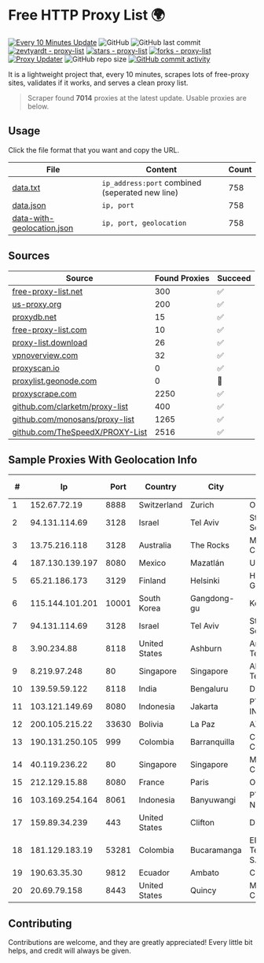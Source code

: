 
# Free HTTP Proxy List 🌍

[![Every 10 Minutes Update](https://github.com/mertguvencli/http-proxy-list/actions/workflows/main.yml/badge.svg?branch=main)](https://github.com/mertguvencli/http-proxy-list/actions/workflows/main.yml)
![GitHub](https://img.shields.io/github/license/mertguvencli/http-proxy-list)
![GitHub last commit](https://img.shields.io/github/last-commit/mertguvencli/http-proxy-list)
[![zevtyardt - proxy-list](https://img.shields.io/static/v1?label=zevtyardt&message=proxy-list&color=blue&logo=github)](https://github.com/zevtyardt/proxy-list "Go to GitHub repo")
[![stars - proxy-list](https://img.shields.io/github/stars/zevtyardt/proxy-list?style=social)](https://github.com/zevtyardt/proxy-list)
[![forks - proxy-list](https://img.shields.io/github/forks/zevtyardt/proxy-list?style=social)](https://github.com/zevtyardt/proxy-list)
[![Proxy Updater](https://github.com/zevtyardt/proxy-list/workflows/Proxy%20Updater/badge.svg)](https://github.com/zevtyardt/proxy-list/actions?query=workflow:"Proxy+Updater")
![GitHub repo size](https://img.shields.io/github/repo-size/zevtyardt/proxy-list)
[![GitHub commit activity](https://img.shields.io/github/commit-activity/m/zevtyardt/proxy-list?logo=commits)](https://github.com/zevtyardt/proxy-list/commits/main)

It is a lightweight project that, every 10 minutes, scrapes lots of free-proxy sites, validates if it works, and serves a clean proxy list.

> Scraper found **7014** proxies at the latest update. Usable proxies are below.

## Usage

Click the file format that you want and copy the URL.

|File|Content|Count|
|----|-------|-----|
|[data.txt](https://raw.githubusercontent.com/mertguvencli/http-proxy-list/main/proxy-list/data.txt)|`ip_address:port` combined (seperated new line)|758|
|[data.json](https://raw.githubusercontent.com/mertguvencli/http-proxy-list/main/proxy-list/data.json)|`ip, port`|758|
|[data-with-geolocation.json](https://raw.githubusercontent.com/mertguvencli/http-proxy-list/main/proxy-list/data-with-geolocation.json)|`ip, port, geolocation`|758|

## Sources

|Source|Found Proxies|Succeed|
|------|-------------|-------|
|[free-proxy-list.net](https://free-proxy-list.net)|300|✅|
|[us-proxy.org](https://www.us-proxy.org)|200|✅|
|[proxydb.net](http://proxydb.net)|15|✅|
|[free-proxy-list.com](https://free-proxy-list.com/?page=&port=&type%5B%5D=http&type%5B%5D=https&up_time=0&search=Search)|10|✅|
|[proxy-list.download](https://www.proxy-list.download/HTTP)|26|✅|
|[vpnoverview.com](https://vpnoverview.com/privacy/anonymous-browsing/free-proxy-servers)|32|✅|
|[proxyscan.io](https://www.proxyscan.io)|0|✅|
|[proxylist.geonode.com](https://proxylist.geonode.com/api/proxy-list?limit=300&page=1&sort_by=lastChecked&sort_type=desc&protocols=http,https)|0|🚫|
|[proxyscrape.com](https://api.proxyscrape.com/v2/?request=displayproxies&protocol=http&timeout=10000&country=all&ssl=all&anonymity=all)|2250|✅|
|[github.com/clarketm/proxy-list](https://raw.githubusercontent.com/clarketm/proxy-list/master/proxy-list-raw.txt)|400|✅|
|[github.com/monosans/proxy-list](https://raw.githubusercontent.com/monosans/proxy-list/main/proxies/http.txt)|1265|✅|
|[github.com/TheSpeedX/PROXY-List](https://raw.githubusercontent.com/TheSpeedX/PROXY-List/master/http.txt)|2516|✅|


## Sample Proxies With Geolocation Info

|#|Ip|Port|Country|City|Internet Service Provider|
|-|--|----|-------|----|-------------------------|
|1|152.67.72.19|8888|Switzerland|Zurich|Oracle Corporation|
|2|94.131.114.69|3128|Israel|Tel Aviv|Stark Industries Solutions LTD|
|3|13.75.216.118|3128|Australia|The Rocks|Microsoft Corporation|
|4|187.130.139.197|8080|Mexico|Mazatlán|Uninet S.A. de C.V.|
|5|65.21.186.173|3129|Finland|Helsinki|Hetzner Online GmbH|
|6|115.144.101.201|10001|South Korea|Gangdong-gu|Korea Telecom|
|7|94.131.114.69|3128|Israel|Tel Aviv|Stark Industries Solutions LTD|
|8|3.90.234.88|8118|United States|Ashburn|Amazon Technologies Inc.|
|9|8.219.97.248|80|Singapore|Singapore|Alibaba (US) Technology Co., Ltd.|
|10|139.59.59.122|8118|India|Bengaluru|DigitalOcean|
|11|103.121.149.69|8080|Indonesia|Jakarta|PT EMERIO INDONESIA|
|12|200.105.215.22|33630|Bolivia|La Paz|AXS Bolivia S. A.|
|13|190.131.250.105|999|Colombia|Barranquilla|Columbus Networks Colombia|
|14|40.119.236.22|80|Singapore|Singapore|Microsoft Corporation|
|15|212.129.15.88|8080|France|Paris|Online SAS|
|16|103.169.254.164|8061|Indonesia|Banyuwangi|PT Master Star Network|
|17|159.89.34.239|443|United States|Clifton|DigitalOcean, LLC|
|18|181.129.183.19|53281|Colombia|Bucaramanga|EPM Telecomunicaciones S.A. E.S.P.|
|19|190.63.35.30|9812|Ecuador|Ambato|CONECEL|
|20|20.69.79.158|8443|United States|Quincy|Microsoft Corporation|



## Contributing

Contributions are welcome, and they are greatly appreciated! Every
little bit helps, and credit will always be given.

